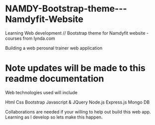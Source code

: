 # NAMDY-Bootstrap-theme---Namdyfit-Website
Learning Web development // Bootstrap theme for Namdyfit website - courses from lynda.com

Building a web perosnal trainer web application 

# Note updates will be made to this readme documentation 
Web technologies used will include 

Html
Css
Bootstrap
Javascript & JQuery
Node.js
Express.js
Mongo DB

Collaborations are needed if your willing to help out build this web app. 
Learning as I develop so lets make this happen.
